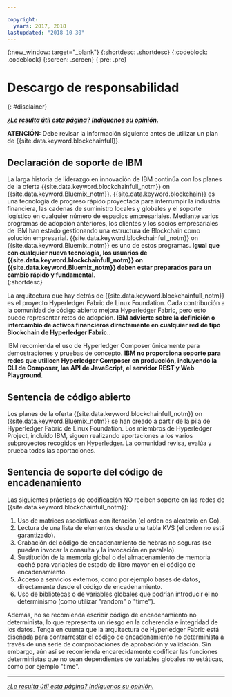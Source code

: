 ```yaml
---

copyright:
  years: 2017, 2018
lastupdated: "2018-10-30"
---
```


{:new_window: target="_blank"}
{:shortdesc: .shortdesc}
{:codeblock: .codeblock}
{:screen: .screen}
{:pre: .pre}


# Descargo de responsabilidad
{: #disclainer}


***[¿Le resulta útil esta página? Indíquenos su opinión.](https://www.surveygizmo.com/s3/4501493/IBM-Blockchain-Documentation)***


**ATENCIÓN:** Debe revisar la información siguiente antes de utilizar un plan de {{site.data.keyword.blockchainfull}}.

## Declaración de soporte de IBM

La larga historia de liderazgo en innovación de IBM continúa con los planes de la oferta {{site.data.keyword.blockchainfull_notm}} on {{site.data.keyword.Bluemix_notm}}. {{site.data.keyword.blockchain}} es una tecnología de progreso rápido proyectada para interrumpir la industria financiera, las cadenas de suministro locales y globales y el soporte logístico en cualquier número de espacios empresariales. Mediante varios programas de adopción anteriores, los clientes y los socios empresariales de IBM han estado gestionando una estructura de Blockchain como solución empresarial. {{site.data.keyword.blockchainfull_notm}} on {{site.data.keyword.Bluemix_notm}} es uno de estos programas. **Igual que con cualquier nueva tecnología, los usuarios de {{site.data.keyword.blockchainfull_notm}} on {{site.data.keyword.Bluemix_notm}} deben estar preparados para un cambio rápido y fundamental**.  
{:shortdesc}

La arquitectura que hay detrás de {{site.data.keyword.blockchainfull_notm}} es el proyecto Hyperledger Fabric de Linux Foundation. Cada contribución a la comunidad de código abierto mejora Hyperledger Fabric, pero esto puede representar retos de adopción. **IBM advierte sobre la definición o intercambio de activos financieros<!--, or any assets of value,--> directamente en cualquier red de tipo Blockchain de Hyperledger Fabric.**.  

IBM recomienda el uso de Hyperledger Composer únicamente para demostraciones y pruebas de concepto. **IBM no proporciona soporte para redes que utilicen Hyperledger Composer en producción, incluyendo la CLI de Composer, las API de JavaScript, el servidor REST y Web Playground**.

## Sentencia de código abierto

Los planes de la oferta {{site.data.keyword.blockchainfull_notm}} on {{site.data.keyword.Bluemix_notm}} se han creado a partir de la pila de Hyperledger Fabric de Linux Foundation. Los miembros de Hyperledger Project, incluido IBM, siguen realizando aportaciones a los varios subproyectos recogidos en Hyperledger.  La comunidad revisa, evalúa y prueba todas las aportaciones.

## Sentencia de soporte del código de encadenamiento

Las siguientes prácticas de codificación NO reciben soporte en las redes de {{site.data.keyword.blockchainfull_notm}}:

1. Uso de matrices asociativas con iteración (el orden es aleatorio en Go).
2. Lectura de una lista de elementos desde una tabla KVS (el orden no está garantizado).
3. Grabación del código de encadenamiento de hebras no seguras (se pueden invocar la consulta y la invocación en paralelo).
4. Sustitución de la memoria global o del almacenamiento de memoria caché para variables de estado de libro mayor en el código de encadenamiento.
5. Acceso a servicios externos, como por ejemplo bases de datos, directamente desde el código de encadenamiento.
6. Uso de bibliotecas o de variables globales que podrían introducir el no determinismo (como utilizar "random" o "time").  

Además, no se recomienda escribir código de encadenamiento no determinista, lo que representa un riesgo en la coherencia e integridad de los datos.  Tenga en cuenta que la arquitectura de Hyperledger Fabric está diseñada para contrarrestar el código de encadenamiento no determinista a través de una serie de comprobaciones de aprobación y validación. Sin embargo, aún así se recomienda encarecidamente codificar las funciones deterministas que no sean dependientes de variables globales no estáticas, como por ejemplo "time".  

---

*[¿Le resulta útil esta página? Indíquenos su opinión.](https://www.surveygizmo.com/s3/4501493/IBM-Blockchain-Documentation)*
